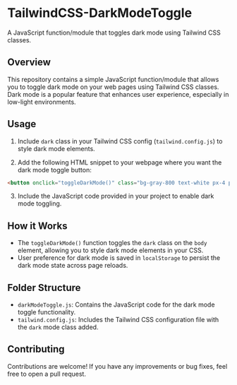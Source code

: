 # TailwindCSS-DarkModeToggle

A JavaScript function/module that toggles dark mode using Tailwind CSS classes.

## Overview

This repository contains a simple JavaScript function/module that allows you to toggle dark mode on your web pages using Tailwind CSS classes. Dark mode is a popular feature that enhances user experience, especially in low-light environments.

## Usage

1. Include `dark` class in your Tailwind CSS config (`tailwind.config.js`) to style dark mode elements.

2. Add the following HTML snippet to your webpage where you want the dark mode toggle button:

```html
<button onclick="toggleDarkMode()" class="bg-gray-800 text-white px-4 py-2 rounded-md">Toggle Dark Mode</button>
```

3. Include the JavaScript code provided in your project to enable dark mode toggling.

## How it Works

- The `toggleDarkMode()` function toggles the `dark` class on the `body` element, allowing you to style dark mode elements in your CSS.
- User preference for dark mode is saved in `localStorage` to persist the dark mode state across page reloads.

## Folder Structure

- `darkModeToggle.js`: Contains the JavaScript code for the dark mode toggle functionality.
- `tailwind.config.js`: Includes the Tailwind CSS configuration file with the `dark` mode class added.

## Contributing

Contributions are welcome! If you have any improvements or bug fixes, feel free to open a pull request.
